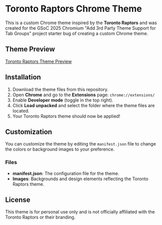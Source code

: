 # Toronto Raptors Chrome Theme

This is a custom Chrome theme inspired by the **Toronto Raptors** and was created for the GSoC 2025 Chromium "Add 3rd Party Theme Support for Tab Groups" project starter bug of creating a custom Chrome theme.

## Theme Preview

[Toronto Raptors Theme Preview](Toronto%20Raptors%20Theme%20Preview.png)

## Installation

1. Download the theme files from this repository.
2. Open **Chrome** and go to the **Extensions** page: `chrome://extensions/`
3. Enable **Developer mode** (toggle in the top right).
4. Click **Load unpacked** and select the folder where the theme files are located.
5. Your Toronto Raptors theme should now be applied!

## Customization

You can customize the theme by editing the `manifest.json` file to change the colors or background images to your preference.

### Files

- **manifest.json**: The configuration file for the theme.
- **Images**: Backgrounds and design elements reflecting the Toronto Raptors theme.

## License

This theme is for personal use only and is not officially affiliated with the Toronto Raptors or their branding.
